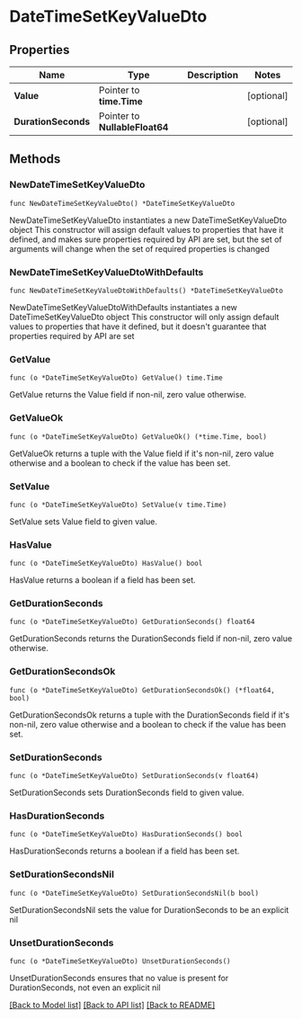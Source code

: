 # DateTimeSetKeyValueDto

## Properties

Name | Type | Description | Notes
------------ | ------------- | ------------- | -------------
**Value** | Pointer to **time.Time** |  | [optional] 
**DurationSeconds** | Pointer to **NullableFloat64** |  | [optional] 

## Methods

### NewDateTimeSetKeyValueDto

`func NewDateTimeSetKeyValueDto() *DateTimeSetKeyValueDto`

NewDateTimeSetKeyValueDto instantiates a new DateTimeSetKeyValueDto object
This constructor will assign default values to properties that have it defined,
and makes sure properties required by API are set, but the set of arguments
will change when the set of required properties is changed

### NewDateTimeSetKeyValueDtoWithDefaults

`func NewDateTimeSetKeyValueDtoWithDefaults() *DateTimeSetKeyValueDto`

NewDateTimeSetKeyValueDtoWithDefaults instantiates a new DateTimeSetKeyValueDto object
This constructor will only assign default values to properties that have it defined,
but it doesn't guarantee that properties required by API are set

### GetValue

`func (o *DateTimeSetKeyValueDto) GetValue() time.Time`

GetValue returns the Value field if non-nil, zero value otherwise.

### GetValueOk

`func (o *DateTimeSetKeyValueDto) GetValueOk() (*time.Time, bool)`

GetValueOk returns a tuple with the Value field if it's non-nil, zero value otherwise
and a boolean to check if the value has been set.

### SetValue

`func (o *DateTimeSetKeyValueDto) SetValue(v time.Time)`

SetValue sets Value field to given value.

### HasValue

`func (o *DateTimeSetKeyValueDto) HasValue() bool`

HasValue returns a boolean if a field has been set.

### GetDurationSeconds

`func (o *DateTimeSetKeyValueDto) GetDurationSeconds() float64`

GetDurationSeconds returns the DurationSeconds field if non-nil, zero value otherwise.

### GetDurationSecondsOk

`func (o *DateTimeSetKeyValueDto) GetDurationSecondsOk() (*float64, bool)`

GetDurationSecondsOk returns a tuple with the DurationSeconds field if it's non-nil, zero value otherwise
and a boolean to check if the value has been set.

### SetDurationSeconds

`func (o *DateTimeSetKeyValueDto) SetDurationSeconds(v float64)`

SetDurationSeconds sets DurationSeconds field to given value.

### HasDurationSeconds

`func (o *DateTimeSetKeyValueDto) HasDurationSeconds() bool`

HasDurationSeconds returns a boolean if a field has been set.

### SetDurationSecondsNil

`func (o *DateTimeSetKeyValueDto) SetDurationSecondsNil(b bool)`

 SetDurationSecondsNil sets the value for DurationSeconds to be an explicit nil

### UnsetDurationSeconds
`func (o *DateTimeSetKeyValueDto) UnsetDurationSeconds()`

UnsetDurationSeconds ensures that no value is present for DurationSeconds, not even an explicit nil

[[Back to Model list]](../README.md#documentation-for-models) [[Back to API list]](../README.md#documentation-for-api-endpoints) [[Back to README]](../README.md)


